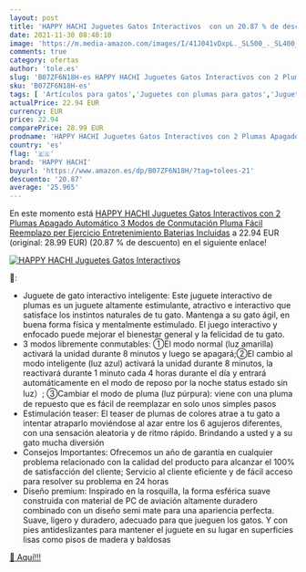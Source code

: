 ```yaml
---
layout: post
title: 'HAPPY HACHI Juguetes Gatos Interactivos  con un 20.87 % de descuento'
date: 2021-11-30 08:40:10
image: 'https://m.media-amazon.com/images/I/41J041vDxpL._SL500_._SL400_.jpg'
comments: true
category: ofertas
author: 'tole.es'
slug: 'B07ZF6N18H-es HAPPY HACHI Juguetes Gatos Interactivos con 2 Plumas...'
sku: 'B07ZF6N18H-es'
tags: [ 'Artículos para gatos','Juguetes con plumas para gatos','Juguetes para gatos','Productos para mascotas','happy hachi','juguetes', ]
actualPrice: 22.94 EUR
currency: EUR
price: 22.94
comparePrice: 28.99 EUR
prodname: 'HAPPY HACHI Juguetes Gatos Interactivos con 2 Plumas Apagado Automático 3 Modos de Conmutación Pluma Fácil Reemplazo per Ejercicio Entretenimiento Baterias Incluidas'
country: 'es'
flag: '🇪🇸'
brand: 'HAPPY HACHI'
buyurl: 'https://www.amazon.es/dp/B07ZF6N18H/?tag=tolees-21'
descuento: '20.87'
average: '25.965'
---
```


En este momento está [HAPPY HACHI Juguetes Gatos Interactivos con 2 Plumas Apagado Automático 3 Modos de Conmutación Pluma Fácil Reemplazo per Ejercicio Entretenimiento Baterias Incluidas](https://www.amazon.es/dp/B07ZF6N18H/?tag=tolees-21) a 22.94 EUR (original: 28.99 EUR) (20.87 %  de descuento) en el siguiente enlace!

[![HAPPY HACHI Juguetes Gatos Interactivos ](https://m.media-amazon.com/images/I/41J041vDxpL._SL500_._SL400_.jpg)](https://www.amazon.es/dp/B07ZF6N18H/?tag=tolees-21)

🔎:

- Juguete de gato interactivo inteligente: Este juguete interactivo de plumas es un juguete altamente estimulante, atractivo e interactivo que satisface los instintos naturales de tu gato. Mantenga a su gato ágil, en buena forma física y mentalmente estimulado. El juego interactivo y enfocado puede mejorar el bienestar general y la felicidad de tu gato.
- 3 modos libremente conmutables: ①El modo normal (luz amarilla) activará la unidad durante 8 minutos y luego se apagará;②El cambio al modo inteligente (luz azul) activará la unidad durante 8 minutos, la reactivará durante 1 minuto cada 4 horas durante el día y entrará automáticamente en el modo de reposo por la noche status estado sin luz）; ③Cambiar el modo de pluma (luz púrpura): viene con una pluma de repuesto que es fácil de reemplazar en solo unos simples pasos
- Estimulación teaser: El teaser de plumas de colores atrae a tu gato a intentar atraparlo moviéndose al azar entre los 6 agujeros diferentes, con una sensación aleatoria y de ritmo rápido. Brindando a usted y a su gato mucha diversión
- Consejos Importantes: Ofrecemos un año de garantía en cualquier problema relacionado con la calidad del producto para alcanzar el 100% de satisfacción del cliente; Servicio al cliente eficiente y de fácil acceso para resolver su problema en 24 horas
- Diseño premium: Inspirado en la rosquilla, la forma esférica suave construida con material de PC de aviación altamente duradero combinado con un diseño semi mate para una apariencia perfecta. Suave, ligero y duradero, adecuado para que jueguen los gatos. Y con pies antideslizantes para mantener el juguete en su lugar en superficies lisas como pisos de madera y baldosas

[🛒 Aquí!!!](https://www.amazon.es/dp/B07ZF6N18H/?tag=tolees-21)
